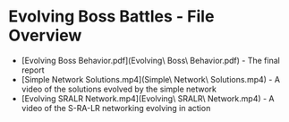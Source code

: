 # Evolving Boss Battles - File Overview

* [Evolving Boss Behavior.pdf](Evolving\ Boss\ Behavior.pdf) - The final report
* [Simple Network Solutions.mp4](Simple\ Network\ Solutions.mp4) - A video of the solutions evolved by the simple network
* [Evolving SRALR Network.mp4](Evolving\ SRALR\ Network.mp4) - A video of the S-RA-LR networking evolving in action
